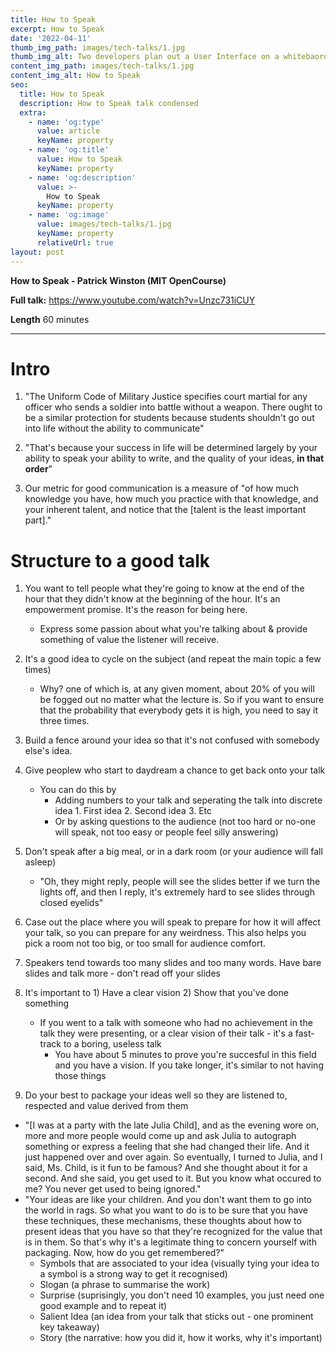 ```yaml
---
title: How to Speak
excerpt: How to Speak
date: '2022-04-11'
thumb_img_path: images/tech-talks/1.jpg
thumb_img_alt: Two developers plan out a User Interface on a whitebaord
content_img_path: images/tech-talks/1.jpg
content_img_alt: How to Speak
seo:
  title: How to Speak
  description: How to Speak talk condensed
  extra:
    - name: 'og:type'
      value: article
      keyName: property
    - name: 'og:title'
      value: How to Speak
      keyName: property
    - name: 'og:description'
      value: >-
        How to Speak
      keyName: property
    - name: 'og:image'
      value: images/tech-talks/1.jpg
      keyName: property
      relativeUrl: true
layout: post
---
```


**How to Speak - Patrick Winston (MIT OpenCourse)**

**Full talk:** https://www.youtube.com/watch?v=Unzc731iCUY

**Length** 60 minutes

--------------------------

# Intro

1. "The Uniform Code of Military Justice specifies court martial for any officer who sends a soldier into battle without a weapon. There ought to be a similar protection for students because students shouldn't go out into life without the ability to communicate"

2. "That's because your success in life will be determined largely by your ability to speak your ability to write, and the quality of your ideas, **in that order**"

3. Our metric for good communication is a measure of "of how much knowledge you have, how much you practice with that knowledge, and your inherent talent, and notice that the [talent is the least important part]."

# Structure to a good talk

1. You want to tell people what they're going to know at the end of the hour that they didn't know at the beginning of the hour. It's an empowerment promise. It's the reason for being here. 
	- Express some passion about what you're talking about & provide something of value the listener will receive.


2. It's a good idea to cycle on the subject (and repeat the main topic a few times)
	- Why? one of which is, at any given moment, about 20% of you will be fogged out no matter what the lecture is. So if you want to ensure that the probability that everybody gets it is high, you need to say it three times. 


3. Build a fence around your idea so that it's not confused with somebody else's idea.


4. Give peoplew who start to daydream a chance to get back onto your talk
	- You can do this by
		- Adding numbers to your talk and seperating the talk into discrete idea 1. First idea 2. Second idea 3. Etc
		- Or by asking questions to the audience (not too hard or no-one will speak, not too easy or people feel silly answering)


5. Don't speak after a big meal, or in a dark room (or your audience will fall asleep)
	- "Oh, they might reply, people will see the slides better if we turn the lights off, and then I reply, it's extremely hard to see slides through closed eyelids"


6. Case out the place where you will speak to prepare for how it will affect your talk, so you can prepare for any weirdness. This also helps you pick a room not too big, or too small for audience comfort.


7. Speakers tend towards too many slides and too many words. Have bare slides and talk more - don't read off your slides

8. It's important to 1) Have a clear vision 2) Show that you've done something
	- If you went to a talk with someone who had no achievement in the talk they were presenting, or a clear vision of their talk - it's a fast-track to a boring, useless talk
		- You have about 5 minutes to prove you're succesful in this field and you have a vision. If you take longer, it's similar to not having those things


9. Do your best to package your ideas well so they are listened to, respected and value derived from them
- "[I was at a party with the late Julia Child], and as the evening wore on, more and more people would come up and ask Julia to autograph something or express a feeling that she had changed their life. And it just happened over and over again. So eventually, I turned to Julia, and I said, Ms. Child, is it fun to be famous? And she thought about it for a second. And she said, you get used to it. But you know what occured to me? You never get used to being ignored."
- "Your ideas are like your children. And you don't want them to go into the world in rags. So what you want to do is to be sure that you have these techniques, these mechanisms, these thoughts about how to present ideas that you have so that they're recognized for the value that is in them. So that's why it's a legitimate thing to concern yourself with packaging. Now, how do you get remembered?"
  - Symbols that are associated to your idea (visually tying your idea to a symbol is a strong way to get it recognised)
  - Slogan (a phrase to summarise the work)
  - Surprise (suprisingly, you don't need 10 examples, you just need one good example and to repeat it)
  - Salient Idea (an idea from your talk that sticks out - one prominent key takeaway)
  - Story (the narrative: how you did it, how it works, why it's important)